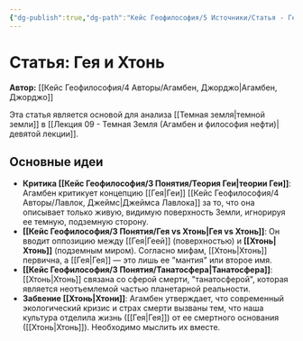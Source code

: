 ```yaml
---
{"dg-publish":true,"dg-path":"Кейс Геофилософия/5 Источники/Статья - Гея и Хтонь (Агамбен)","permalink":"/kejs-geofilosofiya/5-istochniki/statya-geya-i-hton-agamben/","dgShowLocalGraph":true}
---
```



# Статья: Гея и Хтонь

**Автор:** [[Кейс Геофилософия/4 Авторы/Агамбен, Джорджо\|Агамбен, Джорджо]]

Эта статья является основой для анализа [[Темная земля\|темной земли]] в [[Лекция 09 - Темная Земля (Агамбен и философия нефти)\|девятой лекции]].

## Основные идеи
- **Критика [[Кейс Геофилософия/3 Понятия/Теория Геи\|теории Геи]]**: Агамбен критикует концепцию [[Гея\|Геи]] [[Кейс Геофилософия/4 Авторы/Лавлок, Джеймс\|Джеймса Лавлока]] за то, что она описывает только живую, видимую поверхность Земли, игнорируя ее темную, подземную сторону.
- **[[Кейс Геофилософия/3 Понятия/Гея vs Хтонь\|Гея vs Хтонь]]**: Он вводит оппозицию между [[Гея\|Геей]] (поверхностью) и **[[Хтонь\|Хтонь]]** (подземным миром). Согласно мифам, [[Хтонь\|Хтонь]] первична, а [[Гея\|Гея]] — это лишь ее "мантия" или второе имя.
- **[[Кейс Геофилософия/3 Понятия/Танатосфера\|Танатосфера]]**: [[Хтонь\|Хтонь]] связана со сферой смерти, "танатосферой", которая является неотъемлемой частью планетарной реальности.
- **Забвение [[Хтонь\|Хтони]]**: Агамбен утверждает, что современный экологический кризис и страх смерти вызваны тем, что наша культура отделила жизнь ([[Гея\|Гея]]) от ее смертного основания ([[Хтонь\|Хтонь]]). Необходимо мыслить их вместе.